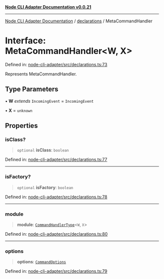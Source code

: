 [**Node CLI Adapter Documentation v0.0.21**](../../README.md)

***

[Node CLI Adapter Documentation](../../modules.md) / [declarations](../README.md) / MetaCommandHandler

# Interface: MetaCommandHandler\<W, X\>

Defined in: [node-cli-adapter/src/declarations.ts:73](https://github.com/stonemjs/node-cli-adapter/blob/3323167ff73e7c9f811f72d8b7db77f6e1756f38/src/declarations.ts#L73)

Represents MetaCommandHandler.

## Type Parameters

• **W** *extends* `IncomingEvent` = `IncomingEvent`

• **X** = `unknown`

## Properties

### isClass?

> `optional` **isClass**: `boolean`

Defined in: [node-cli-adapter/src/declarations.ts:77](https://github.com/stonemjs/node-cli-adapter/blob/3323167ff73e7c9f811f72d8b7db77f6e1756f38/src/declarations.ts#L77)

***

### isFactory?

> `optional` **isFactory**: `boolean`

Defined in: [node-cli-adapter/src/declarations.ts:78](https://github.com/stonemjs/node-cli-adapter/blob/3323167ff73e7c9f811f72d8b7db77f6e1756f38/src/declarations.ts#L78)

***

### module

> **module**: [`CommandHandlerType`](../type-aliases/CommandHandlerType.md)\<`W`, `X`\>

Defined in: [node-cli-adapter/src/declarations.ts:80](https://github.com/stonemjs/node-cli-adapter/blob/3323167ff73e7c9f811f72d8b7db77f6e1756f38/src/declarations.ts#L80)

***

### options

> **options**: [`CommandOptions`](../../decorators/Command/interfaces/CommandOptions.md)

Defined in: [node-cli-adapter/src/declarations.ts:79](https://github.com/stonemjs/node-cli-adapter/blob/3323167ff73e7c9f811f72d8b7db77f6e1756f38/src/declarations.ts#L79)
